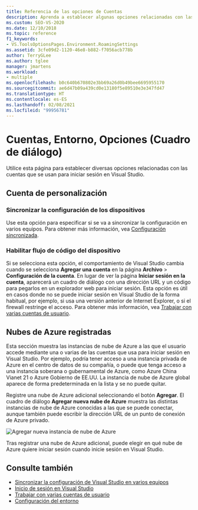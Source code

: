 ```yaml
---
title: Referencia de las opciones de Cuentas
description: Aprenda a establecer algunas opciones relacionadas con las cuentas que usa al iniciar sesión en Visual Studio.
ms.custom: SEO-VS-2020
ms.date: 12/10/2018
ms.topic: reference
f1_keywords:
- VS.ToolsOptionsPages.Environment.RoamingSettings
ms.assetid: 3cfe09d2-1120-46e8-b882-f7056acb778b
author: TerryGLee
ms.author: tglee
manager: jmartens
ms.workload:
- multiple
ms.openlocfilehash: b0c640b670802e3bb69a26d0b49bee6695955170
ms.sourcegitcommit: ae6d47b09a439cd0e13180f5e89510e3e347fd47
ms.translationtype: HT
ms.contentlocale: es-ES
ms.lasthandoff: 02/08/2021
ms.locfileid: "99956781"
---
```

# <a name="accounts-environment-options-dialog-box"></a>Cuentas, Entorno, Opciones (Cuadro de diálogo)

Utilice esta página para establecer diversas opciones relacionadas con las cuentas que se usan para iniciar sesión en Visual Studio.

## <a name="personalization-account"></a>Cuenta de personalización

### <a name="synchronize-settings-across-devices"></a>Sincronizar la configuración de los dispositivos

Use esta opción para especificar si se va a sincronizar la configuración en varios equipos. Para obtener más información, vea [Configuración sincronizada](../../ide/synchronized-settings-in-visual-studio.md).

### <a name="enable-device-code-flow"></a>Habilitar flujo de código del dispositivo

Si se selecciona esta opción, el comportamiento de Visual Studio cambia cuando se selecciona **Agregar una cuenta** en la página **Archivo** > **Configuración de la cuenta**. En lugar de ver la página **Iniciar sesión en la cuenta**, aparecerá un cuadro de diálogo con una dirección URL y un código para pegarlos en un explorador web para iniciar sesión. Esta opción es útil en casos donde no se puede iniciar sesión en Visual Studio de la forma habitual, por ejemplo, si usa una versión anterior de Internet Explorer, o si el firewall restringe el acceso. Para obtener más información, vea [Trabajar con varias cuentas de usuario](../work-with-multiple-user-accounts.md#add-an-account-using-device-code-flow).

## <a name="registered-azure-clouds"></a>Nubes de Azure registradas

Esta sección muestra las instancias de nube de Azure a las que el usuario accede mediante una o varias de las cuentas que usa para iniciar sesión en Visual Studio. Por ejemplo, podría tener acceso a una instancia privada de Azure en el centro de datos de su compañía, o puede que tenga acceso a una instancia soberana o gubernamental de Azure, como Azure China Vianet 21 o Azure Gobierno de EE.UU. La instancia de nube de Azure global aparece de forma predeterminada en la lista y se no puede quitar.

Registre una nube de Azure adicional seleccionando el botón **Agregar**. El cuadro de diálogo **Agregar nueva nube de Azure** muestra las distintas instancias de nube de Azure conocidas a las que se puede conectar, aunque también puede escribir la dirección URL de un punto de conexión de Azure privado.

![Agregar nueva instancia de nube de Azure](media/add-new-azure-cloud.png)

Tras registrar una nube de Azure adicional, puede elegir en qué nube de Azure quiere iniciar sesión cuando inicie sesión en Visual Studio.

## <a name="see-also"></a>Consulte también

- [Sincronizar la configuración de Visual Studio en varios equipos](../synchronized-settings-in-visual-studio.md)
- [Inicio de sesión en Visual Studio](../signing-in-to-visual-studio.md)
- [Trabajar con varias cuentas de usuario](../work-with-multiple-user-accounts.md)
- [Configuración del entorno](../environment-settings.md)
